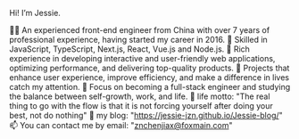 Hi! I’m Jessie.

👨‍💻 An experienced front-end engineer from China with over 7 years of professional experience, having started my career in 2016.
🔨 Skilled in JavaScript, TypeScript, Next.js, React, Vue.js and Node.js.
🔭 Rich experience in developing interactive and user-friendly web applications, optimizing performance, and delivering top-quality products.
🌱 Projects that enhance user experience, improve efficiency, and make a difference in lives catch my attention.
📒 Focus on becoming a full-stack engineer and studying the balance between self-growth, work, and life.
💞️ life motto: "The real thing to go with the flow is that it is not forcing yourself after doing your best, not do nothing"
👏 my blog: "https://jessie-jzn.github.io/Jessie-blog/"
📫 You can contact me by email: "znchenjiax@foxmain.com"
